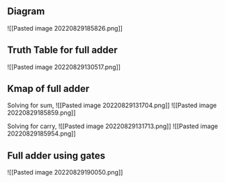 ## Diagram
![[Pasted image 20220829185826.png]]

## Truth Table for full adder

![[Pasted image 20220829130517.png]] 

## Kmap of full adder
Solving for sum,
	![[Pasted image 20220829131704.png]]
	![[Pasted image 20220829185859.png]]

Solving for carry,
	![[Pasted image 20220829131713.png]]
	![[Pasted image 20220829185954.png]]

## Full adder using gates
![[Pasted image 20220829190050.png]]






